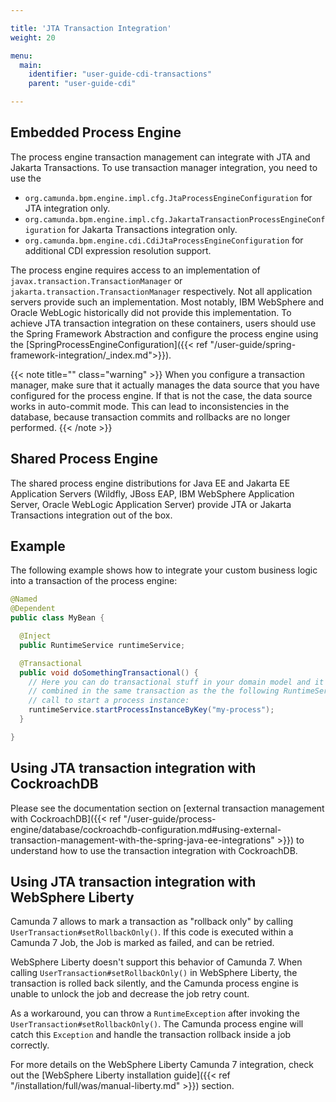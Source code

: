 ```yaml
---

title: 'JTA Transaction Integration'
weight: 20

menu:
  main:
    identifier: "user-guide-cdi-transactions"
    parent: "user-guide-cdi"

---
```


## Embedded Process Engine

The process engine transaction management can integrate with JTA and Jakarta Transactions. 
To use transaction manager integration, you need to use the

* `org.camunda.bpm.engine.impl.cfg.JtaProcessEngineConfiguration` for JTA integration only.
* `org.camunda.bpm.engine.impl.cfg.JakartaTransactionProcessEngineConfiguration` for Jakarta Transactions integration only.
* `org.camunda.bpm.engine.cdi.CdiJtaProcessEngineConfiguration` for additional CDI expression resolution support.
  
The process engine requires access to an implementation of `javax.transaction.TransactionManager` or `jakarta.transaction.TransactionManager` respectively.
Not all application servers provide such an implementation. Most notably, IBM WebSphere and Oracle WebLogic historically did not provide this  implementation.
To achieve JTA transaction integration on these containers, users should use the Spring Framework Abstraction and configure the process engine using the 
[SpringProcessEngineConfiguration]({{< ref "/user-guide/spring-framework-integration/_index.md">}}).
  
{{< note title="" class="warning" >}}
  When you configure a transaction manager, make sure that it actually manages the data source that
  you have configured for the process engine. If that is not the case, the data source works in auto-commit mode. 
  This can lead to inconsistencies in the database, because transaction commits and rollbacks are no longer performed.
{{< /note >}}

## Shared Process Engine

The shared process engine distributions for Java EE and Jakarta EE Application Servers (Wildfly, JBoss EAP, IBM WebSphere Application Server, Oracle WebLogic Application Server)
provide JTA or Jakarta Transactions integration out of the box.

## Example

The following example shows how to integrate your custom business logic into a transaction of the process engine:

```java
@Named
@Dependent
public class MyBean {

  @Inject
  public RuntimeService runtimeService;

  @Transactional
  public void doSomethingTransactional() {
    // Here you can do transactional stuff in your domain model and it will be 
    // combined in the same transaction as the the following RuntimeService API 
    // call to start a process instance:
    runtimeService.startProcessInstanceByKey("my-process");
  }

}
```

## Using JTA transaction integration with CockroachDB

Please see the documentation section on [external transaction management with CockroachDB]({{< ref "/user-guide/process-engine/database/cockroachdb-configuration.md#using-external-transaction-management-with-the-spring-java-ee-integrations" >}})
to understand how to use the transaction integration with CockroachDB.

## Using JTA transaction integration with WebSphere Liberty

Camunda 7 allows to mark a transaction as "rollback only" by calling `UserTransaction#setRollbackOnly()`.
If this code is executed within a Camunda 7 Job, the Job is marked as failed, and can be retried.

WebSphere Liberty doesn't support this behavior of Camunda 7. When calling `UserTransaction#setRollbackOnly()`
in WebSphere Liberty, the transaction is rolled back silently, and the Camunda process engine is unable to unlock the
job and decrease the job retry count.

As a workaround, you can throw a `RuntimeException` after invoking the `UserTransaction#setRollbackOnly()`. The Camunda
process engine will catch this `Exception` and handle the transaction rollback inside a job correctly.

For more details on the WebSphere Liberty Camunda 7 integration, check
out the [WebSphere Liberty installation guide]({{< ref "/installation/full/was/manual-liberty.md" >}}) section.